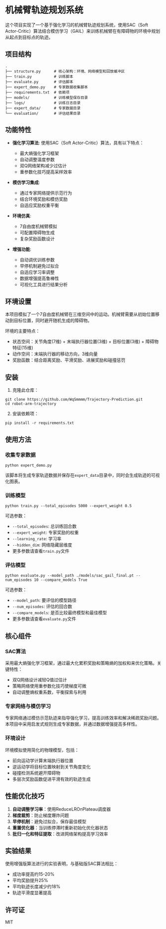 # 机械臂轨迹规划系统

这个项目实现了一个基于强化学习的机械臂轨迹规划系统，使用SAC（Soft Actor-Critic）算法结合模仿学习（GAIL）来训练机械臂在有障碍物的环境中规划从起点到目标点的轨迹。

## 项目结构

```
.
├── structure.py      # 核心架构：环境、网络模型和回放缓冲区
├── train.py          # 训练脚本
├── evaluate.py       # 评估脚本
├── expert_demo.py    # 专家数据收集脚本
├── requirements.txt  # 依赖项
├── models/           # 训练模型保存目录
├── logs/             # 训练日志目录
├── expert_data/      # 专家数据目录
└── evaluation/       # 评估结果目录
```

## 功能特性

- **强化学习算法**: 使用SAC（Soft Actor-Critic）算法，具有以下特点：
  - 最大熵强化学习框架
  - 自动调整温度参数
  - 双Q网络架构减少过估计
  - 重参数化技巧提高采样效率

- **模仿学习集成**:
  - 通过专家网络提供示范行为
  - 结合环境奖励和模仿奖励
  - 自适应奖励权重平衡

- **环境仿真**:
  - 7自由度机械臂模拟
  - 可配置障碍物生成
  - 复杂奖励函数设计

- **增强功能**:
  - 自动调优训练参数
  - 早停机制避免过拟合
  - 自适应学习率调整
  - 数据增强提高鲁棒性
  - 可视化工具进行结果分析

## 环境设置

本项目模拟了一个7自由度机械臂在三维空间中的运动。机械臂需要从初始位置移动到目标位置，同时避开随机生成的障碍物。

环境的主要特点：
- 状态空间：关节角度(7维) + 末端执行器位置(3维) + 目标位置(3维) + 障碍物特征(15维)
- 动作空间：末端执行器的移动方向，3维向量
- 奖励函数：结合距离奖励、平滑奖励、进展奖励和碰撞惩罚

## 安装

1. 克隆此仓库：
```
git clone https://github.com/WqSmmmm/Trajectory-Prediction.git
cd robot-arm-trajectory
```

2. 安装依赖项：
```
pip install -r requirements.txt
```

## 使用方法

### 收集专家数据

```
python expert_demo.py
```

该脚本将生成专家轨迹数据并保存在`expert_data`目录中，同时会生成轨迹的可视化图表。

### 训练模型

```
python train.py --total_episodes 5000 --expert_weight 0.5
```

可选参数：
- `--total_episodes`: 总训练回合数
- `--expert_weight`: 专家奖励的权重
- `--learning_rate`: 学习率
- `--hidden_dim`: 网络隐藏层维度
- 更多参数请查看`train.py`文件

### 评估模型

```
python evaluate.py --model_path ./models/sac_gail_final.pt --num_episodes 10 --compare_models True
```

可选参数：
- `--model_path`: 要评估的模型路径
- `--num_episodes`: 评估的回合数
- `--compare_models`: 是否比较最终模型和最佳模型
- 更多参数请查看`evaluate.py`文件

## 核心组件

### SAC算法

采用最大熵强化学习框架，通过最大化累积奖励和策略熵的加权和来优化策略。关键特性：
- 双Q网络设计减轻Q值过估计
- 策略网络使用重参数化技巧使梯度可微
- 自动调整熵权重系数，平衡探索与利用

### 专家网络与模仿学习

专家网络通过模仿示范轨迹来指导强化学习，提高训练效率和解决稀疏奖励问题。本项目中采用启发式规则生成专家数据，并通过数据增强提高多样性。

### 环境设计

环境模拟使用简化的物理模型，包括：
- 前向运动学计算末端执行器位置
- 逆运动学将目标位置映射到关节角度变化
- 碰撞检测系统避开障碍物
- 多层次奖励函数促进平滑有效的轨迹生成

## 性能优化技巧

1. **自动调整学习率**：使用ReduceLROnPlateau调度器
2. **梯度裁剪**：防止梯度爆炸问题
3. **早停机制**：避免过拟合，保存最佳模型
4. **重置优化器**：当训练停滞时重新初始化优化器状态
5. **批归一化和特征提取**：改进网络架构提高学习效率

## 实验结果

使用增强版算法进行的实验表明，与基础版SAC算法相比：
- 成功率提高约15-20%
- 平均奖励提升25%
- 平均轨迹长度减少约18%
- 轨迹平滑度显著提高

## 许可证

MIT 
